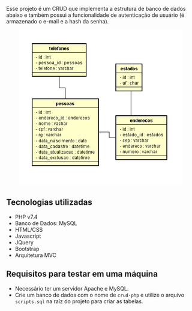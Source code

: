 Esse projeto é um CRUD que implementa a estrutura de banco de dados abaixo e também possui a funcionalidade de autenticação de usuário (é armazenado o e-mail e a hash da senha).

<p align="center">
  <img src="assets/img/db.png"/>
</p> 

## Tecnologias utilizadas

- PHP v7.4
- Banco de Dados: MySQL
- HTML/CSS
- Javascript
- JQuery
- Bootstrap
- Arquitetura MVC

## Requisitos para testar em uma máquina

- Necessário ter um servidor Apache e MySQL.
- Crie um banco de dados com o nome de `crud-php` e utilize o arquivo `scripts.sql` na raíz do projeto para criar as tabelas. 
